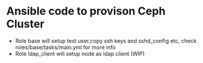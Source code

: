 # Ansible code to provison Ceph Cluster

 - Role base will setup test user,copy ssh keys and sshd_config etc, check roles/base/tasks/main.yml for more info
 - Role ldap_client will setup node as ldap client (WIP)
